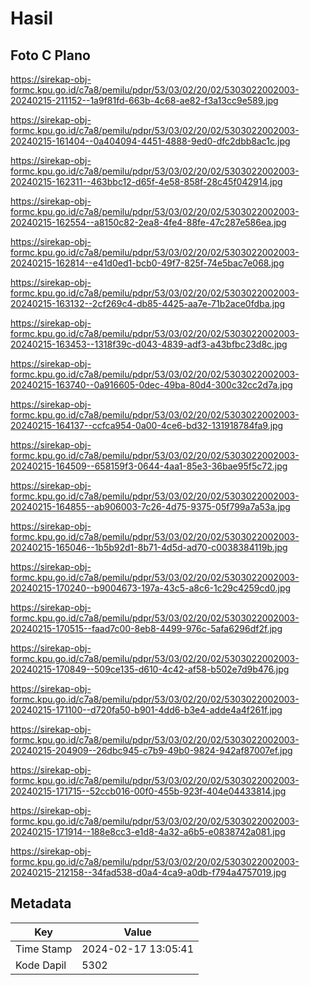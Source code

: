 # Hasil

## Foto C Plano

https://sirekap-obj-formc.kpu.go.id/c7a8/pemilu/pdpr/53/03/02/20/02/5303022002003-20240215-211152--1a9f81fd-663b-4c68-ae82-f3a13cc9e589.jpg

https://sirekap-obj-formc.kpu.go.id/c7a8/pemilu/pdpr/53/03/02/20/02/5303022002003-20240215-161404--0a404094-4451-4888-9ed0-dfc2dbb8ac1c.jpg

https://sirekap-obj-formc.kpu.go.id/c7a8/pemilu/pdpr/53/03/02/20/02/5303022002003-20240215-162311--463bbc12-d65f-4e58-858f-28c45f042914.jpg

https://sirekap-obj-formc.kpu.go.id/c7a8/pemilu/pdpr/53/03/02/20/02/5303022002003-20240215-162554--a8150c82-2ea8-4fe4-88fe-47c287e586ea.jpg

https://sirekap-obj-formc.kpu.go.id/c7a8/pemilu/pdpr/53/03/02/20/02/5303022002003-20240215-162814--e41d0ed1-bcb0-49f7-825f-74e5bac7e068.jpg

https://sirekap-obj-formc.kpu.go.id/c7a8/pemilu/pdpr/53/03/02/20/02/5303022002003-20240215-163132--2cf269c4-db85-4425-aa7e-71b2ace0fdba.jpg

https://sirekap-obj-formc.kpu.go.id/c7a8/pemilu/pdpr/53/03/02/20/02/5303022002003-20240215-163453--1318f39c-d043-4839-adf3-a43bfbc23d8c.jpg

https://sirekap-obj-formc.kpu.go.id/c7a8/pemilu/pdpr/53/03/02/20/02/5303022002003-20240215-163740--0a916605-0dec-49ba-80d4-300c32cc2d7a.jpg

https://sirekap-obj-formc.kpu.go.id/c7a8/pemilu/pdpr/53/03/02/20/02/5303022002003-20240215-164137--ccfca954-0a00-4ce6-bd32-131918784fa9.jpg

https://sirekap-obj-formc.kpu.go.id/c7a8/pemilu/pdpr/53/03/02/20/02/5303022002003-20240215-164509--658159f3-0644-4aa1-85e3-36bae95f5c72.jpg

https://sirekap-obj-formc.kpu.go.id/c7a8/pemilu/pdpr/53/03/02/20/02/5303022002003-20240215-164855--ab906003-7c26-4d75-9375-05f799a7a53a.jpg

https://sirekap-obj-formc.kpu.go.id/c7a8/pemilu/pdpr/53/03/02/20/02/5303022002003-20240215-165046--1b5b92d1-8b71-4d5d-ad70-c0038384119b.jpg

https://sirekap-obj-formc.kpu.go.id/c7a8/pemilu/pdpr/53/03/02/20/02/5303022002003-20240215-170240--b9004673-197a-43c5-a8c6-1c29c4259cd0.jpg

https://sirekap-obj-formc.kpu.go.id/c7a8/pemilu/pdpr/53/03/02/20/02/5303022002003-20240215-170515--faad7c00-8eb8-4499-976c-5afa6296df2f.jpg

https://sirekap-obj-formc.kpu.go.id/c7a8/pemilu/pdpr/53/03/02/20/02/5303022002003-20240215-170849--509ce135-d610-4c42-af58-b502e7d9b476.jpg

https://sirekap-obj-formc.kpu.go.id/c7a8/pemilu/pdpr/53/03/02/20/02/5303022002003-20240215-171100--d720fa50-b901-4dd6-b3e4-adde4a4f261f.jpg

https://sirekap-obj-formc.kpu.go.id/c7a8/pemilu/pdpr/53/03/02/20/02/5303022002003-20240215-204909--26dbc945-c7b9-49b0-9824-942af87007ef.jpg

https://sirekap-obj-formc.kpu.go.id/c7a8/pemilu/pdpr/53/03/02/20/02/5303022002003-20240215-171715--52ccb016-00f0-455b-923f-404e04433814.jpg

https://sirekap-obj-formc.kpu.go.id/c7a8/pemilu/pdpr/53/03/02/20/02/5303022002003-20240215-171914--188e8cc3-e1d8-4a32-a6b5-e0838742a081.jpg

https://sirekap-obj-formc.kpu.go.id/c7a8/pemilu/pdpr/53/03/02/20/02/5303022002003-20240215-212158--34fad538-d0a4-4ca9-a0db-f794a4757019.jpg


## Metadata

| Key        | Value               |
| ---------- | ------------------- |
| Time Stamp | 2024-02-17 13:05:41 |
| Kode Dapil | 5302                |




